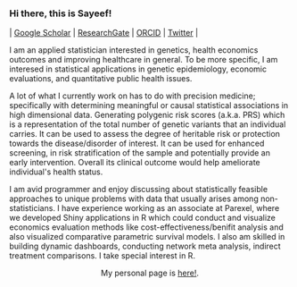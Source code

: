 ### Hi there, this is Sayeef! 

| [Google Scholar](https://scholar.google.com/citations?user=P0AcviIAAAAJ&hl=en) | [ResearchGate](https://www.researchgate.net/profile/Mohammad-Sayeef-Alam) | [ORCID](https://orcid.org/0000-0002-1478-5975) | [Twitter](https://twitter.com/sayeef_alam) | <!--[Personal webpage](https://msa.github.io/) | -->

I am an applied statistician interested in genetics, health economics outcomes and improving healthcare in general. To be more specific, I am interesed in statistical applications in genetic epidemiology, economic evaluations, and quantitative public health issues.

A lot of what I currently work on has to do with precision medicine; specifically with determining meaningful or causal statistical associations in high dimensional data. Generating polygenic risk scores (a.k.a. PRS) which is a representation of the total number of genetic variants that an individual carries. It can be used to assess the degree of heritable risk or protection towards the disease/disorder of interest. It can be used for enhanced screening, in risk stratification of the sample and potentially provide an early intervention. Overall its clinical outcome would help ameliorate individual's health status. 

I am avid programmer and enjoy discussing about statistically feasible approaches to unique problems with data that usually arises among non-statisticians. I have experience working as an associate at Parexel, where we developed Shiny applications in R which could conduct and visualize economics evaluation methods like cost-effectiveness/benifit analysis and also visualized comparative parametric survival models. I also am skilled in building dynamic dashboards, conducting network meta analysis, indirect treatment comparisons. I take special interest in R.

<p align="center"> <!--Interested to learn more about my me?  Visit--> My personal page is <a href="[https://msa.github.io/](https://alamsayeef.github.io/)https://alamsayeef.github.io/">here!</a>.</p>
